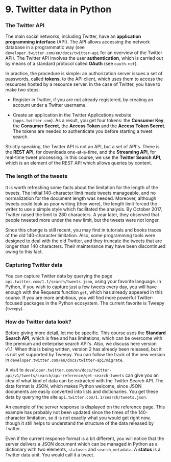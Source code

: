 # 9. Twitter data in Python

### The Twitter API

The main social networks, including Twitter, have an **application programming interface** (API). The API allows accessing the network database in a programmatic way (see `developer.twitter.com/en/docs/twitter-api` for an overview of the Twitter API). The Twitter API involves the user **authentication**, which is carried out by means of a standard protocol called **OAuth** (see `oauth.net`).

In practice, the procedure is simple: an authorization server issues a set of passwords, called **tokens**, to the API client, which uses them to access the resources hosted by a resource server. In the case of Twitter, you have to make two steps:

* Register in Twitter, if you are not already registered, by creating an account under a Twitter username.

* Create an application in the Twitter Applications website (`apps.twitter.com`). As a result, you get four tokens: the **Consumer Key**, the **Consumer Secret**, the **Access Token** and the **Access Token Secret**. The tokens are needed to authenticate you before starting a tweet search.

Strictly speaking, the Twitter API is not an API, but a set of API's. There is the **REST API**, for downloads one-at-a-time, and the **Streaming API**, for real-time tweet processing. In this course, we use the **Twitter Search API**, which is an element of the REST API which allows queries by content. 

### The length of the tweets

It is worth refreshing some facts about the limitation for the length of the tweets. The initial 140-character limit made tweets manageable, and no normalization for the document length was needed. Moreover, although tweets could look as poor writing (they were), the length limit forced the writer to use a simple style which facilitated the analysis. By October 2017, Twitter raised the limit to 280 characters. A year later, they observed that people tweeted more under the new limit, but the tweets were not longer.

Since this change is still recent, you may find in tutorials and books traces of the old 140-character limitation. Also, some programming tools were designed to deal with the old Twitter, and they truncate the tweets that are longer than 140 characters. Their maintenance may have been discontinued owing to this fact. 

### Capturing Twitter data

You can capture Twitter data by querying the page `api.twitter.com/1.1/search/tweets.json`, using your favorite language. In Python, if you wish to capture just a few tweets every day, you will have enough with the Requests function `get`, which has already appeared in this course. If you are more ambitious, you will find more powerful Twitter-focused packages in the Python ecosystem. The current favorite is Tweepy (`tweepy`). 

### How do Twitter data look?

Before giving more detail, let me be specific. This course uses the **Standard Search API**, which is free and has limitations, which can be overcome with the premium and enterprise search API's. Also, we discuss here version v1.1. When this is being written, version 2 has already been released, but it is not yet supported by Tweepy. You can follow the track of the new version in  `developer.twitter.com/en/docs/twitter-api/migrate`.

A visit to `developer.twitter.com/en/docs/twitter-api/v1/tweets/search/api-reference/get-search-tweets` can give you an idea of what kind of data can be extracted with the Twitter Search API. The data format is JSON, which makes Python welcome, since JSON documents are easily converted into lists and dictionaries. You get these data by querying the site `api.twitter.com/1.1/search/tweets.json`. 

An example of the server response is displayed on the reference page. This example has probably not been updated since the times of the 140-character limitation, so it is not exactly what you would get right now, though it still helps to understand the structure of the data released by Twitter. 

Even if the current response format is a bit different, you will notice that the server delivers a JSON document which can be managed in Python as a dictionary with two elements, `statuses` and `search_metadata`. A **status** is a Twitter data unit. You would call it a tweet.
